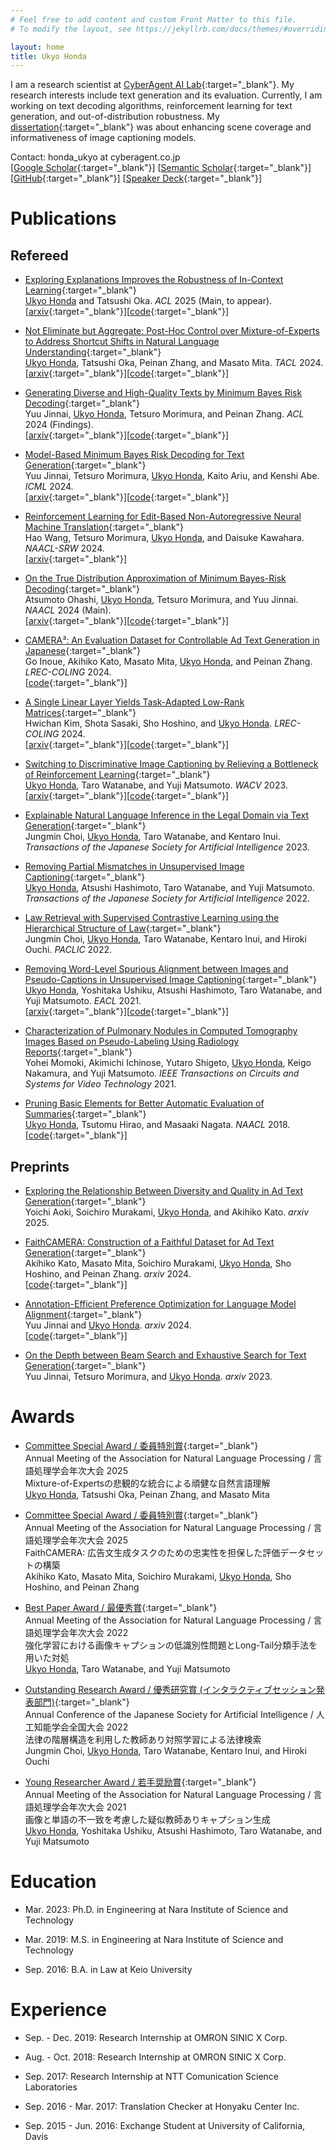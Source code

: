 ```yaml
---
# Feel free to add content and custom Front Matter to this file.
# To modify the layout, see https://jekyllrb.com/docs/themes/#overriding-theme-defaults

layout: home
title: Ukyo Honda
---
```


I am a research scientist at [CyberAgent AI Lab](https://research.cyberagent.ai/){:target="_blank"}.
My research interests include text generation and its evaluation.
Currently, I am working on text decoding algorithms, reinforcement learning for text generation, and out-of-distribution robustness.
My [dissertation](https://library.naist.jp/opac/en/book/106967){:target="_blank"} was about enhancing scene coverage and informativeness of image captioning models.

Contact: honda_ukyo at cyberagent.co.jp  
[[Google Scholar](https://scholar.google.com/citations?view_op=list_works&hl=en&user=Cf48JmIAAAAJ&gmla=AJsN-F7cFOhEmj5wyPEjy3woOW4WiBiQFhraO_3UN_fCxQH0fbq8XZJfyShqQo402HnFePvN9hgn3pHoLY0My0X4s-cWUm46plZ7CvgUqxBH375gTxt-Yy3ZxkQYg6oWawg65NHEjeYN){:target="_blank"}] [[Semantic Scholar](https://www.semanticscholar.org/author/Ukyo-Honda/46205964){:target="_blank"}] [[GitHub](https://github.com/ukyh){:target="_blank"}] [[Speaker Deck](https://speakerdeck.com/ukyh){:target="_blank"}]

# Publications

## Refereed

<!-- * [](){:target="_blank"}  
<u>Ukyo Honda</u>
[[arxiv](){:target="_blank"}][[code](){:target="_blank"}] -->

* [Exploring Explanations Improves the Robustness of In-Context Learning](https://arxiv.org/abs/2506.02378){:target="_blank"}    
<u>Ukyo Honda</u> and Tatsushi Oka. *ACL* 2025 (Main, to appear).  
[[arxiv](https://arxiv.org/abs/2506.02378){:target="_blank"}][[code](https://github.com/CyberAgentAILab/x2-icl){:target="_blank"}]

* [Not Eliminate but Aggregate: Post-Hoc Control over Mixture-of-Experts to Address Shortcut Shifts in Natural Language Understanding](https://direct.mit.edu/tacl/article/doi/10.1162/tacl_a_00701/124836/Not-Eliminate-but-Aggregate-Post-Hoc-Control-over){:target="_blank"}  
<u>Ukyo Honda</u>, Tatsushi Oka, Peinan Zhang, and Masato Mita. *TACL* 2024.  
[[arxiv](https://arxiv.org/abs/2406.12060){:target="_blank"}][[code](https://github.com/CyberAgentAILab/posthoc-control-moe){:target="_blank"}]

* [Generating Diverse and High-Quality Texts by Minimum Bayes Risk Decoding](https://aclanthology.org/2024.findings-acl.503/){:target="_blank"}  
Yuu Jinnai, <u>Ukyo Honda</u>, Tetsuro Morimura, and Peinan Zhang. *ACL* 2024 (Findings).  
[[arxiv](https://arxiv.org/abs/2401.05054){:target="_blank"}][[code](https://github.com/CyberAgentAILab/diverse-mbr){:target="_blank"}]

* [Model-Based Minimum Bayes Risk Decoding for Text Generation](https://proceedings.mlr.press/v235/jinnai24a.html){:target="_blank"}  
Yuu Jinnai, Tetsuro Morimura, <u>Ukyo Honda</u>, Kaito Ariu, and Kenshi Abe. *ICML* 2024.  
[[arxiv](https://arxiv.org/abs/2311.05263){:target="_blank"}][[code](https://github.com/CyberAgentAILab/model-based-mbr){:target="_blank"}]

* [Reinforcement Learning for Edit-Based Non-Autoregressive Neural Machine Translation](https://aclanthology.org/2024.naacl-srw.22/){:target="_blank"}  
Hao Wang, Tetsuro Morimura, <u>Ukyo Honda</u>, and Daisuke Kawahara. *NAACL-SRW* 2024.  
[[arxiv](https://arxiv.org/abs/2405.01280){:target="_blank"}]

* [On the True Distribution Approximation of Minimum Bayes-Risk Decoding](https://aclanthology.org/2024.naacl-short.38/){:target="_blank"}  
Atsumoto Ohashi, <u>Ukyo Honda</u>, Tetsuro Morimura, and Yuu Jinnai. *NAACL* 2024 (Main).  
[[arxiv](https://arxiv.org/abs/2404.00752){:target="_blank"}][[code](https://github.com/CyberAgentAILab/mbr-anomaly){:target="_blank"}]

* [CAMERA³: An Evaluation Dataset for Controllable Ad Text Generation in Japanese](https://aclanthology.org/2024.lrec-main.242/){:target="_blank"}  
Go Inoue, Akihiko Kato, Masato Mita, <u>Ukyo Honda</u>, and Peinan Zhang. *LREC-COLING* 2024.  
[[code](https://github.com/CyberAgentAILab/camera3){:target="_blank"}]

* [A Single Linear Layer Yields Task-Adapted Low-Rank Matrices](https://aclanthology.org/2024.lrec-main.141/){:target="_blank"}  
Hwichan Kim, Shota Sasaki, Sho Hoshino, and <u>Ukyo Honda</u>. *LREC-COLING* 2024.  
[[arxiv](https://arxiv.org/abs/2403.14946){:target="_blank"}][[code](https://github.com/CyberAgentAILab/CondLoRA){:target="_blank"}]

* [Switching to Discriminative Image Captioning by Relieving a Bottleneck of Reinforcement Learning](https://openaccess.thecvf.com/content/WACV2023/papers/Honda_Switching_to_Discriminative_Image_Captioning_by_Relieving_a_Bottleneck_of_WACV_2023_paper.pdf){:target="_blank"}  
<u>Ukyo Honda</u>, Taro Watanabe, and Yuji Matsumoto. *WACV* 2023.  
[[arxiv](https://arxiv.org/abs/2212.03230){:target="_blank"}][[code](https://github.com/ukyh/switch_disc_caption){:target="_blank"}]

* [Explainable Natural Language Inference in the Legal Domain via Text Generation](https://www.jstage.jst.go.jp/article/tjsai/38/3/38_38-3_C-MB6/_article/-char/en){:target="_blank"}  
Jungmin Choi, <u>Ukyo Honda</u>, Taro Watanabe, and Kentaro Inui. *Transactions of the Japanese Society for Artificial Intelligence* 2023.  

* [Removing Partial Mismatches in Unsupervised Image Captioning](https://www.jstage.jst.go.jp/article/tjsai/37/2/37_37-2_H-L82/_article/-char/en){:target="_blank"}  
<u>Ukyo Honda</u>, Atsushi Hashimoto, Taro Watanabe, and Yuji Matsumoto. *Transactions of the Japanese Society for Artificial Intelligence* 2022.  

* [Law Retrieval with Supervised Contrastive Learning using the Hierarchical Structure of Law](https://aclanthology.org/2022.paclic-1.65/){:target="_blank"}  
Jungmin Choi, <u>Ukyo Honda</u>, Taro Watanabe, Kentaro Inui, and Hiroki Ouchi. *PACLIC* 2022.  

* [Removing Word-Level Spurious Alignment between Images and Pseudo-Captions in Unsupervised Image Captioning](https://aclanthology.org/2021.eacl-main.323/){:target="_blank"}  
<u>Ukyo Honda</u>, Yoshitaka Ushiku, Atsushi Hashimoto, Taro Watanabe, and Yuji Matsumoto. *EACL* 2021.  
[[arxiv](https://arxiv.org/abs/2104.13872){:target="_blank"}][[code](https://github.com/ukyh/RemovingSpuriousAlignment){:target="_blank"}]

* [Characterization of Pulmonary Nodules in Computed Tomography Images Based on Pseudo-Labeling Using Radiology Reports](https://ieeexplore.ieee.org/abstract/document/9402853/){:target="_blank"}  
Yohei Momoki, Akimichi Ichinose, Yutaro Shigeto, <u>Ukyo Honda</u>, Keigo Nakamura, and Yuji Matsumoto. *IEEE Transactions on Circuits and Systems for Video Technology* 2021.   

* [Pruning Basic Elements for Better Automatic Evaluation of Summaries](https://aclanthology.org/N18-2104/){:target="_blank"}  
<u>Ukyo Honda</u>, Tsutomu Hirao, and Masaaki Nagata. *NAACL* 2018.  
[[code](https://github.com/ukyh/prunedBE){:target="_blank"}]

## Preprints

* [Exploring the Relationship Between Diversity and Quality in Ad Text Generation](https://arxiv.org/abs/2505.16418){:target="_blank"}  
Yoichi Aoki, Soichiro Murakami, <u>Ukyo Honda</u>, and Akihiko Kato. *arxiv* 2025.  

* [FaithCAMERA: Construction of a Faithful Dataset for Ad Text Generation](https://arxiv.org/abs/2410.03839){:target="_blank"}  
Akihiko Kato, Masato Mita, Soichiro Murakami, <u>Ukyo Honda</u>, Sho Hoshino, and Peinan Zhang. *arxiv* 2024.  
[[code](https://github.com/CyberAgentAILab/FaithCAMERA){:target="_blank"}]

* [Annotation-Efficient Preference Optimization for Language Model Alignment](https://arxiv.org/abs/2405.13541){:target="_blank"}  
Yuu Jinnai and <u>Ukyo Honda</u>.  *arxiv* 2024.  
[[code](https://github.com/CyberAgentAILab/annotation-efficient-po){:target="_blank"}]

* [On the Depth between Beam Search and Exhaustive Search for Text Generation](https://arxiv.org/abs/2308.13696){:target="_blank"}  
Yuu Jinnai, Tetsuro Morimura, and <u>Ukyo Honda</u>. *arxiv* 2023.  


# Awards

* [Committee Special Award / 委員特別賞](https://www.anlp.jp/nlp2025/award.html#committee){:target="_blank"}  
Annual Meeting of the Association for Natural Language Processing / 言語処理学会年次大会 2025  
Mixture-of-Expertsの悲観的な統合による頑健な自然言語理解  
<u>Ukyo Honda</u>, Tatsushi Oka, Peinan Zhang, and Masato Mita  

* [Committee Special Award / 委員特別賞](https://www.anlp.jp/nlp2025/award.html#committee){:target="_blank"}  
Annual Meeting of the Association for Natural Language Processing / 言語処理学会年次大会 2025  
FaithCAMERA: 広告文生成タスクのための忠実性を担保した評価データセットの構築  
Akihiko Kato, Masato Mita, Soichiro Murakami, <u>Ukyo Honda</u>, Sho Hoshino, and Peinan Zhang  

* [Best Paper Award / 最優秀賞](https://www.anlp.jp/nlp2022/award.html#best){:target="_blank"}  
Annual Meeting of the Association for Natural Language Processing / 言語処理学会年次大会 2022  
強化学習における画像キャプションの低識別性問題とLong-Tail分類手法を用いた対処  
<u>Ukyo Honda</u>, Taro Watanabe, and Yuji Matsumoto  

* [Outstanding Research Award / 優秀研究賞 (インタラクティブセッション発表部門)](https://www.ai-gakkai.or.jp/about/award/jsai_award-conf/){:target="_blank"}  
Annual Conference of the Japanese Society for Artificial Intelligence / 人工知能学会全国大会 2022  
法律の階層構造を利用した教師あり対照学習による法律検索  
Jungmin Choi, <u>Ukyo Honda</u>, Taro Watanabe, Kentaro Inui, and Hiroki Ouchi  

* [Young Researcher Award / 若手奨励賞](https://www.anlp.jp/nlp2021/award.html#encouragement){:target="_blank"}  
Annual Meeting of the Association for Natural Language Processing / 言語処理学会年次大会 2021  
画像と単語の不一致を考慮した疑似教師ありキャプション生成  
<u>Ukyo Honda</u>, Yoshitaka Ushiku, Atsushi Hashimoto, Taro Watanabe, and Yuji Matsumoto  


# Education

* Mar. 2023: Ph.D. in Engineering at Nara Institute of Science and Technology

* Mar. 2019: M.S. in Engineering at Nara Institute of Science and Technology

* Sep. 2016: B.A. in Law at Keio University


# Experience

* Sep. - Dec. 2019: Research Internship at OMRON SINIC X Corp.

* Aug. - Oct. 2018: Research Internship at OMRON SINIC X Corp.

* Sep. 2017: Research Internship at NTT Comunication Science Laboratories

* Sep. 2016 - Mar. 2017: Translation Checker at Honyaku Center Inc.

* Sep. 2015 - Jun. 2016: Exchange Student at University of California, Davis

